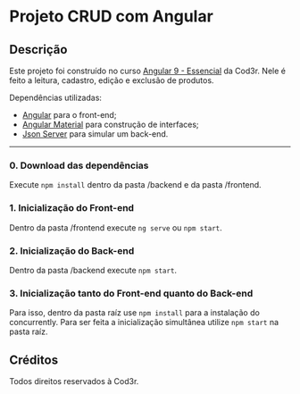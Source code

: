 # Projeto CRUD com Angular

## Descrição
Este projeto foi construído no curso [Angular 9 - Essencial](https://www.cod3r.com.br/courses/angular-9-essencial) da Cod3r. Nele é feito a leitura, cadastro, edição e exclusão de produtos.

Dependências utilizadas:
- [Angular](https://angular.io/) para o front-end;
- [Angular Material](https://material.angular.io/) para construção de interfaces;
- [Json Server](https://github.com/typicode/json-server) para simular um back-end.
----------
### 0. Download das dependências
Execute `npm install` dentro da pasta /backend e da pasta /frontend.

### 1. Inicialização do Front-end
Dentro da pasta /frontend execute `ng serve` ou `npm start`.

### 2. Inicialização do Back-end
Dentro da pasta /backend execute `npm start`.

### 3. Inicialização tanto do Front-end quanto do Back-end
Para isso, dentro da pasta raíz use `npm install` para a instalação do concurrently. Para ser feita a inicialização simultânea utilize `npm start` na pasta raíz.

## Créditos
Todos direitos reservados à Cod3r.